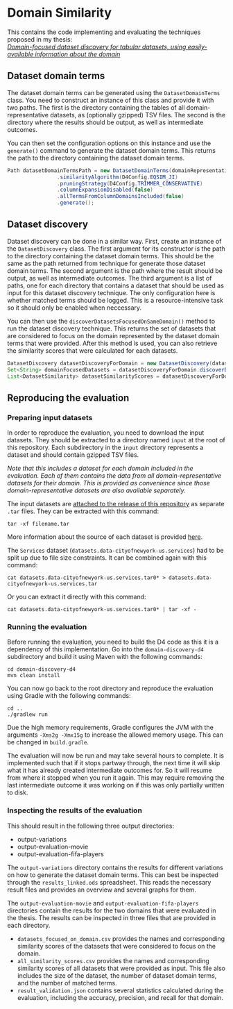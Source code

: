 # Domain Similarity

This contains the code implementing and evaluating the techniques proposed in my thesis:  
[_Domain-focused dataset discovery for tabular datasets, using easily-available information about the domain_](http://resolver.tudelft.nl/uuid:012f7697-16be-4c93-965b-b4f8ebd391b3)

## Dataset domain terms
The dataset domain terms can be generated using the `DatasetDomainTerms` class.
You need to construct an instance of this class and provide it with two paths. 
The first is the directory containing the tables of all domain-representative datasets, as (optionally gzipped) TSV files.
The second is the directory where the results should be output, as well as intermediate outcomes.

You can then set the configuration options on this instance and use the `generate()` command to generate the dataset domain terms.
This returns the path to the directory containing the dataset domain terms.

```java
Path datasetDomainTermsPath = new DatasetDomainTerms(domainRepresentativeDatasetsDirectory, outputDirectory)
				.similarityAlgorithm(D4Config.EQSIM_JI)
				.pruningStrategy(D4Config.TRIMMER_CONSERVATIVE)
				.columnExpansionDisabled(false)
				.allTermsFromColumnDomainsIncluded(false)
				.generate();
```

## Dataset discovery
Dataset discovery can be done in a similar way.
First, create an instance of the `DatasetDiscovery` class.
The first argument for its constructor is the path to the directory containing the dataset domain terms.
This should be the same as the path returned from technique for generate those dataset domain terms.
The second argument is the path where the result should be output, as well as intermediate outcomes.
The third argument is a list of paths, one for each directory that contains a dataset that should be used as input for this dataset discovery technique.
The only configuration here is whether matched terms should be logged.
This is a resource-intensive task so it should only be enabled when neccessary.

You can then use the `discoverDatasetsFocusedOnSameDomain()` method to run the dataset discovery technique.
This returns the set of datasets that are considered to focus on the domain represented by the dataset domain terms that were provided.
After this method is used, you can also retrieve the similarity scores that were calculated for each datasets.

```java
DatasetDiscovery datasetDiscoveryForDomain = new DatasetDiscovery(datasetDomainTermsDirectory, outputDirectory, inputDatasets);
Set<String> domainFocusedDatasets = datasetDiscoveryForDomain.discoverDatasetsFocusedOnSameDomain();
List<DatasetSimilarity> datasetSimilarityScores = datasetDiscoveryForDomain.getDatasetSimilarityScores();
```
## Reproducing the evaluation
### Preparing input datasets
In order to reproduce the evaluation, you need to download the input datasets.
They should be extracted to a directory named `input` at the root of this repository.
Each subdirectory in the `input` directory represents a dataset and should contain gzipped TSV files. 

_Note that this includes a dataset for each domain included in the evaluation._
_Each of them contains the data from all domain-representative datasets for their domain._
_This is provided as convenience since those domain-representative datasets are also available separately._

The input datasets are [attached to the release of this repository](https://github.com/arucard21/domain-similarity/releases/tag/1.0) as separate `.tar` files.
They can be extracted with this command:
```shell
tar -xf filename.tar
```
More information about the source of each dataset is provided [here](https://arucard21.github.io/domain-similarity/).

The `Services` dataset (`datasets.data-cityofnewyork-us.services`) had to be split up due to file size constraints.
It can be combined again with this command:
```shell
cat datasets.data-cityofnewyork-us.services.tar0* > datasets.data-cityofnewyork-us.services.tar
```
Or you can extract it directly with this command:
```shell
cat datasets.data-cityofnewyork-us.services.tar0* | tar -xf -
```
### Running the evaluation
Before running the evaluation, you need to build the D4 code as this it is a dependency of this implementation.
Go into the `domain-discovery-d4` subdirectory and build it using Maven with the following commands:
```shell
cd domain-discovery-d4
mvn clean install
```
You can now go back to the root directory and reproduce the evaluation using Gradle with the following commands:
```shell
cd ..
./gradlew run
```
Due the high memory requirements, Gradle configures the JVM with the arguments `-Xms2g -Xmx15g` to increase the allowed memory usage.
This can be changed in `build.gradle`.

The evaluation will now be run and may take several hours to complete.
It is implemented such that if it stops partway through, the next time it will skip what it has already created intermediate outcomes for.
So it will resume from where it stopped when you run it again.
This may require removing the last intermediate outcome it was working on if this was only partially written to disk.

### Inspecting the results of the evaluation
This should result in the following three output directories:
* output-variations
* output-evaluation-movie
* output-evaluation-fifa-players

The `output-variations` directory contains the results for different variations on how to generate the dataset domain terms.
This can best be inspected through the `results_linked.ods` spreadsheet.
This reads the necessary result files and provides an overview and several graphs for them.

The `output-evaluation-movie` and `output-evaluation-fifa-players` directories contain the results for the two domains that were evaluated in the thesis. 
The results can be inspected in three files that are provided in each directory.
* `datasets_focused_on_domain.csv` provides the names and corresponding similarity scores of the datasets that were considered to focus on the domain.
* `all_similarity_scores.csv` provides the names and corresponding similarity scores of all datasets that were provided as input.
This file also includes the size of the dataset, the number of dataset domain terms, and the number of matched terms.
* `result_validation.json` contains several statistics calculated during the evaluation, including the accuracy, precision, and recall for that domain.

